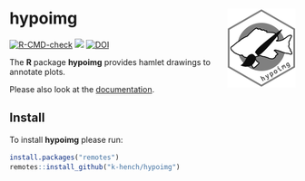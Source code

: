 
<!-- README.md is generated from README.Rmd. Please edit that file -->

# hypoimg <img src="man/figures/logo.png" align="right" alt="" width="120" />

<!-- badges: start -->

[![R-CMD-check](https://github.com/k-hench/hypoimg/workflows/R-CMD-check/badge.svg)](https://github.com/k-hench/hypoimg/actions)
[![](https://img.shields.io/badge/devel%20version-1.0.1.2-blue.svg)](https://github.com/k-hench/hypoimg)
[![DOI](https://zenodo.org/badge/142976661.svg)](https://zenodo.org/badge/latestdoi/142976661)
<!-- badges: end -->

The **R** package **hypoimg** provides hamlet drawings to annotate
plots.

Please also look at the
[documentation](https://k-hench.github.io/hypoimg/index.html).

## Install

To install **hypoimg** please run:

``` r
install.packages("remotes")
remotes::install_github("k-hench/hypoimg")
```
